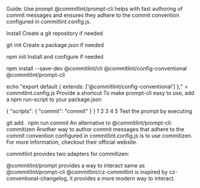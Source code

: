 Guide: Use prompt
@commitlint/prompt-cli helps with fast authoring of commit messages and ensures they adhere to the commit convention configured in commitlint.config.js.

Install
Create a git repository if needed


git init
Create a package.json if needed


npm init
Install and configure if needed


npm install --save-dev @commitlint/cli @commitlint/config-conventional @commitlint/prompt-cli

echo "export default { extends: ['@commitlint/config-conventional'] };" > commitlint.config.js
Provide a shortcut
To make prompt-cli easy to use, add a npm run-script to your package.json


{
  "scripts": {
    "commit": "commit"
  }
}
1
2
3
4
5
Test the prompt by executing


git add .
npm run commit
An alternative to @commitlint/prompt-cli: commitizen
Another way to author commit messages that adhere to the commit convention configured in commitlint.config.js is to use commitizen. For more information, checkout their official website.

commitlint provides two adapters for commitizen:

@commitlint/prompt provides a way to interact same as @commitlint/prompt-cli
@commitlint/cz-commitlint is inspired by cz-conventional-changelog, it provides a more modern way to interact.

